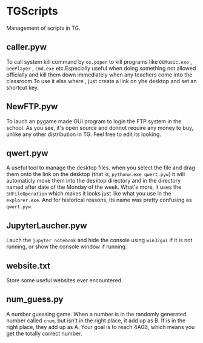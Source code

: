 # TGScripts
Management of  scripts in TG.

## caller.pyw
To call system kill command by `os.popen` to kill programs like `QQMusic.exe` , `GeePlayer` , `cmd.exe` etc.Especially useful when doing something not allowed officially and kill them down immediately when any teachers come into the classroom.To use it else where , just create a link on yhe desktop and set an shortcut key.
## NewFTP.pyw
To lauch an pygame made GUI program to login the FTP system in the school. As you see, it's open source and donnot require any money to buy, unlike any other distribution in TG. Feel free to edit its looking.
## qwert.pyw
A useful tool to manage the desktop files. when you select the file and drag them onto the link on the desktop (that is, `pythonw.exe qwert.pyw`) it will automaticly move them into the desktop directory and in the directory named after date of the Monday of the week. What's more, it uses the `SHFileOperation` which makes it looks just like what you use in the `explorer.exe`. And for historical reasons, its name was pretty confusing as `qwert.pyw`.
## JupyterLaucher.pyw
Lauch the `jupyter notebook` and hide the console using `win32gui` if it is not running, or show the console window if running.
## website.txt
Store some useful websites ever encountered.
## num_guess.py
A number guessing game. When a number is in the randomly generated number called `cnum`, but isn't in the right place, it add up as B. If is in the right place, they add up as A. Your goal is to reach 4A0B, which means you get the totally correct number.
